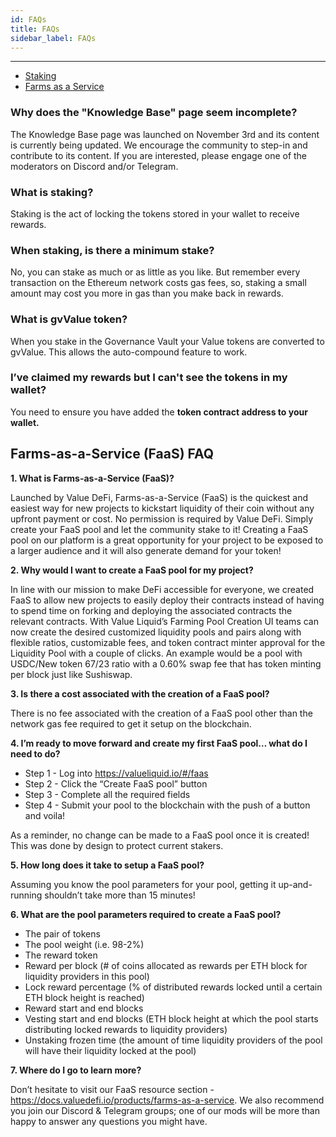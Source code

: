 ```yaml
---
id: FAQs
title: FAQs
sidebar_label: FAQs
---
```


---

- [Staking](#Staking)
- [Farms as a Service](#farms-as-a-service-faas-faq)

### Why does the "Knowledge Base" page seem incomplete?

The Knowledge Base page was launched on November 3rd and its content is currently being updated. We encourage the community to step-in and contribute to its content. If you are interested, please engage one of the moderators on Discord and/or Telegram.

### What is staking?

Staking is the act of locking the tokens stored in your wallet to receive rewards.

### When staking, is there a minimum stake?

No, you can stake as much or as little as you like. But remember every transaction on the Ethereum network costs gas fees, so, staking a small amount may cost you more in gas than you make back in rewards.

### What is gvValue token?

When you stake in the Governance Vault your Value tokens are converted to gvValue. This allows the auto-compound feature to work.

### I’ve claimed my rewards but I can't see the tokens in my wallet?

You need to ensure you have added the **token contract address to your wallet.**

## Farms-as-a-Service (FaaS) FAQ

**1. What is Farms-as-a-Service (FaaS)?**

Launched by Value DeFi, Farms-as-a-Service (FaaS) is the quickest and easiest way for new projects to kickstart liquidity of their coin without any upfront payment or cost. No permission is required by Value DeFi. Simply create your FaaS pool and let the community stake to it! Creating a FaaS pool on our platform is a great opportunity for your project to be exposed to a larger audience and it will also generate demand for your token!

**2. Why would I want to create a FaaS pool for my project?**

In line with our mission to make DeFi accessible for everyone, we created FaaS to allow new projects to easily deploy their contracts instead of having to spend time on forking and deploying the associated contracts the relevant contracts. With Value Liquid’s Farming Pool Creation UI teams can now create the desired customized liquidity pools and pairs along with flexible ratios, customizable fees, and token contract minter approval for the Liquidity Pool with a couple of clicks. An example would be a pool with USDC/New token 67/23 ratio with a 0.60% swap fee that has token minting per block just like Sushiswap.

**3. Is there a cost associated with the creation of a FaaS pool?**

There is no fee associated with the creation of a FaaS pool other than the network gas fee required to get it setup on the blockchain.

**4. I’m ready to move forward and create my first FaaS pool… what do I need to do?**

- Step 1 - Log into https://valueliquid.io/#/faas
- Step 2 - Click the “Create FaaS pool” button
- Step 3 - Complete all the required fields
- Step 4 - Submit your pool to the blockchain with the push of a button and voila!

As a reminder, no change can be made to a FaaS pool once it is created! This was done by design to protect current stakers.

**5. How long does it take to setup a FaaS pool?**

Assuming you know the pool parameters for your pool, getting it up-and-running shouldn’t take more than 15 minutes!

**6. What are the pool parameters required to create a FaaS pool?**

- The pair of tokens
- The pool weight (i.e. 98-2%)
- The reward token
- Reward per block (# of coins allocated as rewards per ETH block for liquidity providers in this pool)
- Lock reward percentage (% of distributed rewards locked until a certain ETH block height is reached)
- Reward start and end blocks
- Vesting start and end blocks (ETH block height at which the pool starts distributing locked rewards to liquidity providers)
- Unstaking frozen time (the amount of time liquidity providers of the pool will have their liquidity locked at the pool)

**7. Where do I go to learn more?**

Don’t hesitate to visit our FaaS resource section - https://docs.valuedefi.io/products/farms-as-a-service. We also recommend you join our Discord & Telegram groups; one of our mods will be more than happy to answer any questions you might have.
